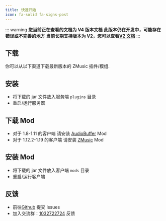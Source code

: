 ```yaml
---
title: 快速开始
icon: fa-solid fa-signs-post
---
```


::: warning
**您当前正在查看的文档为 V4 版本文档**
**此版本仍在开发中，可能存在错误或不完善的地方**
**当前长期支持版本为 V2，您可以查看[V2 文档](/v2/README.md)**
:::

## 下载

你可以从以下渠道下载最新版本的 ZMusic 插件/模组.

<download />

## 安装

- 将下载的 jar 文件放入服务端 `plugins` 目录
- 重启/运行服务器

## 下载 Mod

- 对于 1.8-1.11 的客户端 请安装 [AudioBuffer](https://www.mcbbs.net/thread-832205-1-1.html) Mod
- 对于 1.12.2-1.19 的客户端 请安装 [ZMusic](https://github.com/RealHeart/ZMusic-Mod/releases) Mod

## 安装 Mod

- 将下载的 jar 文件放入客户端 `mods` 目录
- 重启/运行客户端

## 反馈

- 前往[Github](https://github.com/RealHeart/ZMusic) 提交 Issues
- 加入交流群：[1032722724](https://jq.qq.com/?_wv=1027&k=5oIs7cc) 反馈
